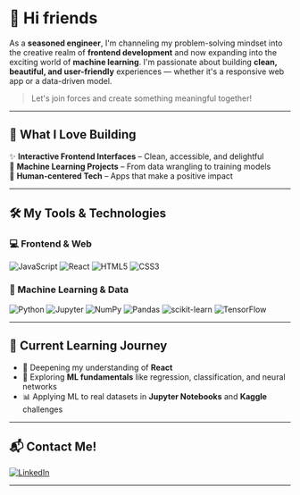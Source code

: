 # 👋 Hi friends

As a **seasoned engineer**, I'm channeling my problem-solving mindset into the creative realm of **frontend development** and now expanding into the exciting world of **machine learning**. I'm passionate about building **clean, beautiful, and user-friendly** experiences — whether it's a responsive web app or a data-driven model.

> Let's join forces and create something meaningful together!

---

## 💼 What I Love Building

✨ **Interactive Frontend Interfaces** – Clean, accessible, and delightful  
🧠 **Machine Learning Projects** – From data wrangling to training models  
🎯 **Human-centered Tech** – Apps that make a positive impact

---

## 🛠️ My Tools & Technologies

### 💻 Frontend & Web
![JavaScript](https://img.shields.io/badge/javascript-%23323330.svg?style=for-the-badge&logo=javascript&logoColor=%23F7DF1E)
![React](https://img.shields.io/badge/react-%2320232a.svg?style=for-the-badge&logo=react&logoColor=%2361DAFB)
![HTML5](https://img.shields.io/badge/html5-%23E34F26.svg?style=for-the-badge&logo=html5&logoColor=white)
![CSS3](https://img.shields.io/badge/css3-%231572B6.svg?style=for-the-badge&logo=css3&logoColor=white)

### 🧠 Machine Learning & Data
![Python](https://img.shields.io/badge/python-3670A0?style=for-the-badge&logo=python&logoColor=ffdd54)
![Jupyter](https://img.shields.io/badge/Jupyter-%23F37626.svg?style=for-the-badge&logo=Jupyter&logoColor=white)
![NumPy](https://img.shields.io/badge/numpy-%23013243.svg?style=for-the-badge&logo=numpy&logoColor=white)
![Pandas](https://img.shields.io/badge/pandas-%23150458.svg?style=for-the-badge&logo=pandas&logoColor=white)
![scikit-learn](https://img.shields.io/badge/scikit--learn-%23F7931E.svg?style=for-the-badge&logo=scikit-learn&logoColor=white)
![TensorFlow](https://img.shields.io/badge/TensorFlow-%23FF6F00.svg?style=for-the-badge&logo=tensorflow&logoColor=white)

---

## 🚀 Current Learning Journey

- 🌱 Deepening my understanding of **React**
- 🤖 Exploring **ML fundamentals** like regression, classification, and neural networks
- 📊 Applying ML to real datasets in **Jupyter Notebooks** and **Kaggle** challenges

<!--
---


## 🧩 Featured Projects *(Coming Soon)*


### Personal Portfolio – A minimalist showcase of my work  
### JavaScript Quiz App – Fun, fast, interactive  
### Python Memory Game – A simple brain teaser  
### ML Classification Model – Predicting flower species with Scikit-learn
-->

---

## 📬 Contact Me!

[
![LinkedIn](https://img.shields.io/badge/linkedin-%230077B5.svg?style=for-the-badge&logo=linkedin&logoColor=white)
](https://www.linkedin.com/in/asa-hellstrand)

---

<!--
**asahedev/asahedev** is a ✨ _special_ ✨ repository because its `README.md` (this file) appears on your GitHub profile.
-->

